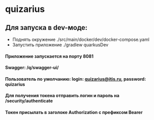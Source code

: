 # quizarius

## Для запуска в dev-моде: 
* Поднять окружение ./src/main/docker/dev/docker-compose.yaml
* Запустить приложение ./gradlew quarkusDev

#### Приложение запускается на порту 8081
#### Swagger: /q/swagger-ui/
#### Пользователь по умолчанию: login: quizarius@itis.ru, password: quizarius
#### Для получения токена отправить логин и пароль на /security/authenticate
#### Токен присылать в заголоке Authorization с префиксом Bearer